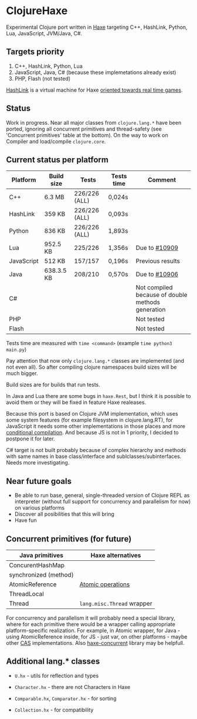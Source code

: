 # ClojureHaxe

Experimental Clojure port written in [Haxe](https://haxe.org/) targeting C++, HashLink,  Python, Lua, JavaScript, JVM/Java, C#.

## Targets priority
1. C++, HashLink, Python, Lua
2. JavaScript, Java, C# (because these implemetations already exist)
3. PHP, Flash (not tested)

[HashLink](https://hashlink.haxe.org/) is a virtual machine for Haxe [oriented towards real time games](https://haxe.org/blog/shirogames-stack/).

## Status
Work in progress. Near all major classes from `clojure.lang.*` have been ported, ignoring all concurrent primitives and thread-safety (see 'Concurrent primitives' table at the bottom). On the way to work on Compiler and load/compile `clojure.core`.

## Current status per platform

| Platform | Build size | Tests | Tests time | Comment |
|---| ---| ---|  ---|  ---|
| C++ | 6.3 MB |  226/226 (ALL) | 0,024s |
| HashLink | 359 KB  | 226/226 (ALL) | 0,093s |
| Python | 836 KB  | 226/226 (ALL) | 1,893s |
| Lua | 952.5 KB | 225/226 |  1,356s | Due to [#10909](https://github.com/HaxeFoundation/haxe/issues/10909) |
| JavaScript | 512 KB | 157/157 | 0,196s | Previous results
| Java | 638.3.5 KB | 208/210 | 0,570s | Due to [#10906](https://github.com/HaxeFoundation/haxe/issues/10906) |
| C# | | | | Not compiled because of double methods generation  |
| PHP |  || | Not tested
| Flash | | | | Not tested

Tests time are measured with `time <command>` (example `time python3 main.py`)

Pay attention that now only `clojure.lang.*` classes are implemented (and not even all). So after compiling clojure namespaces build sizes will be much bigger.

Build sizes are for builds that run tests.

In Java and Lua there are some bugs in `haxe.Rest`, but I think it is possible to avoid them or they will be fixed in feature Haxe realeases.

Because this port is based on Clojure JVM implementation, which uses some system features (for example filesystem in clojure.lang.RT), for JavaScript it needs some other implementations in those places and more [conditional compilation](https://haxe.org/manual/lf-condition-compilation.html). And because JS is not in 1 priority, I decided to postpone it for later.

C# target is not built probably because of complex hierarchy and methods with same names in base class/interface and sublclasses/subinterfaces. Needs more investigating.

## Near future goals

* Be able to run base, general, single-threaded version of Clojure REPL as interpreter (without full support for concurrency and parallelism for now) on various platforms
* Discover all posibilities that this will bring
* Have fun


## Concurrent primitives (for future)

| Java primitives  | Haxe alternatives
|---| --- |
| ConcurentHashMap | |
| synchronized (method) | |
| AtomicReference | [Atomic operations](https://github.com/HaxeFoundation/haxe/pull/10610) |
| ThreadLocal | |
| Thread | `lang.misc.Thread` wrapper|

For concurrency and parallelism it will probably need a special library, where for each primitive there would be a wrapper calling appropriate platform-specific realization.
For example, in Atomic wrapper, for Java - using AtomicReference inside, for JS - just var, on other platforms - maybe other [CAS](https://en.wikipedia.org/wiki/Compare-and-swap) implementations. Also [haxe-concurrent](https://github.com/vegardit/haxe-concurrent) library may be helpfull.

## Additional lang.* classes

* `U.hx` - utils for reflection and types

* `Character.hx` - there are not Characters in Haxe

* `Comparable.hx`, `Comparator.hx` - for sorting

* `Collection.hx` - for compatibility
